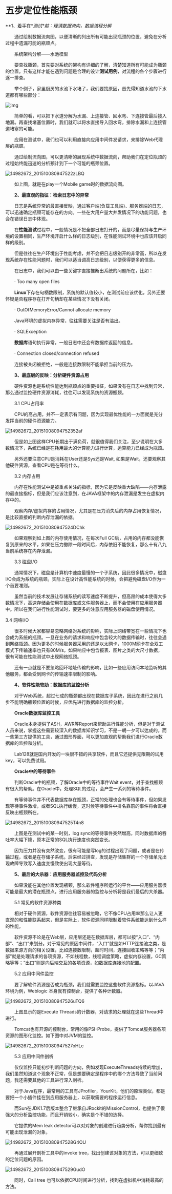 # 五步定位性能瓶颈



**1、着手在\**测试\**前：理清数据流向，数据流程分解**

　　通过绘制数据流向图，以便清晰的列出所有可能出现瓶颈的位置，避免在分析过程中遗漏可能的瓶颈点。

　　系统架构分解——水池模型

　　要查找瓶颈，首先要对系统的架构有详细的了解，清楚知道所有可能成为瓶颈的位置。只有这样才能在遇到问题是合理的设计**测试用例**，对流程的各个步骤进行逐一排查。

　　举个例子，家里厨房的水池下水堵了，我们要找原因，首先得知道水池的下水道都有哪些部分：

![img](media/img-1.jpg)

　　简单的看，可以把下水道分解为水漏、上连接管、回水弯、下连接管最后接入地漏。再查找堵塞位置时，我们就可以将水直接导入回水弯，排除水漏和上连接管道堵塞的可能。

　　应用在测试中，我们也可以利用直接向应用中间件发请求，来排除Web代理层的瓶颈。

　　通过绘制流向图，可以更清晰的展现系统中数据流向，帮助我们在定位瓶颈的过程始终能迅速的分析预计到下一个可能的瓶颈位置。

![14982672_201510080947522zLBQ](Study/复习/02-BAT面试题汇总及详解(进大厂必看)/BAT面试题汇总及详解(进大厂必看)_子文档/五步定位性能瓶颈.assets/14982672_201510080947522zLBQ.jpg)

　　如上图，就是在play一个Mobile game时的数据流向图。

　　**2、最直观的指征：检索日志中的异常**

　　日志是系统异常的最直接反映，通过客户端(负载工具端)、服务器端的日志，可以迅速确定瓶颈可能存在的方向。一些在大用户量大并发情况下的功能问题，也会在错误日志中体现。

　　在**性能测试**过程中，一般情况是不把全部日志打开的，而是尽量保持与生产环境的设置相同，生产环境开启什么样的日志级别，在性能测试环境中也应该开启同样的级别。

　　但是往往在生产环境出于性能考虑，并不会把日志级别开的非常高，所以在发现系统存在性能问题时，我们可以适当调高日志级别，以便获得更多的信息。

　　在日志中，我们可以由一些关键字直接推断出系统的问题所在，比如：

　　· Too many open files

　　**Linux**下存在句柄数限制，系统的默认值较小，在测试前应该优化，另外还要怀疑是否程序存在打开句柄却在某些情况下没有关闭。

　　· OutOfMemoryError/Cannot allocate memory

　　Java环境的虚拟内存异常，往往需要关注是否有溢出。

　　· SQLException

　　**数据库**语句执行异常，一般日志中还会有数据库返回的信息。

　　· Connection closed/connection refused

　　连接被关闭被拒绝，一般是连接数限制不能承担当前的压力。

　　**3、最底层的反映：分析硬件资源占用**

　　硬件资源也是系统性能达到瓶颈点的重要指征，如果没有在日志中找到异常，那么通过监控硬件资源消耗，往往可以发现系统的资源瓶颈。

　　3.1 CPU占用率

　　CPU的高占用，并不一定表示有问题，因为实现最优性能的一方面就是充分发挥当前的硬件资源能力。

![14982672_20151008094752352af](Study/复习/02-BAT面试题汇总及详解(进大厂必看)/BAT面试题汇总及详解(进大厂必看)_子文档/五步定位性能瓶颈.assets/14982672_20151008094752352af.jpg)

　　但是如上图这样CPU长期出于满负荷，就很值得我们关注，至少说明在大多数情况下，系统已经是在耗用最大的计算能力进行计算，运算能力已经成为瓶颈。

　　另外还要注意CPU是消耗在User还是Sys还是Wait, 如果是Wait，还要观察其他硬件资源，查看CPU是在等待什么。

　　3.2 内存占用

　　内存在性能测试中是被重点关注的指标，因为它是反映重大缺陷——内存泄露的最直接指标，但是我们应该注意到，在JAVA框架中的内存泄漏是发生在虚拟内存中的。

　　观察内存/虚拟内存的占用情况，尤其是在压力消失后的内存占用恢复情况，是比较直接的判断内存泄漏的依据。

![14982672_201510080947524DChk](Study/复习/02-BAT面试题汇总及详解(进大厂必看)/BAT面试题汇总及详解(进大厂必看)_子文档/五步定位性能瓶颈.assets/14982672_201510080947524DChk.jpg)

　　如果观察到如上图的内存使用情况，在每次Full GC后，占用的内存都没能恢复到原来的水平，如果在压力撤除一段时间后，内存依旧不能恢复，那么十有八九当前系统存在内存泄漏。

　　3.3 磁盘I/O

　　通常情况下，磁盘是计算机中速度最慢的一个子系统，因此很多情况中，磁盘I/O会成为系统的瓶颈。实际上在设计高性能系统的时候，会把避免磁盘I/O作为一个首要准则。

　　虽然当前的技术发展让存储系统的读写速度不断提升，但高昂的成本使得大多数情况下，高速存储会使用在数据库或文件服务器上，而不会使用在应用服务器中。所以在我们进行性能测试时，要更多的注意应用服务器的磁盘使用情况。

3.4 网络I/O

　　很多时候大家都容易忽略网络对系统的影响，实际上网络带宽在一些情况下也会成为系统的瓶颈。一旦在业务的请求和响应中包含较大的数据传输时，往往会遇到网络瓶颈。因为更多的时候服务器采用的还是以太网卡，1000M网卡在全双工模式下传输速率也只有80M/s，如果响应中包含报表、图片之类的大尺寸数据，很有可能在性能测试中出现网络瓶颈。

　　还有一点就是不要忽略回环地址传输的影响，比如一些应用访问本地监听的其他服务，都会受到网卡的传输速率限制的影响。

　　**4、软件性能软肋：数据库的监控分析**

　　对于Web系统，超过七成的瓶颈都出现在数据库子系统，因此在进行之前几步不能明确瓶颈位置的时候，应优先进行数据库的监控分析。

　　**Oracle数据库监控工具**

　　Oracle本身提供了ASH，AWR等Report来帮助进行性能分析，但是对于测试人员来说，掌握这些需要较深入的数据库知识学习，不是一朝一夕可以达成的。而一些第三方提供的工具，通过图形界面，可以更加直观的帮助我们进行Oracle数据库的监控和分析。

　　Lab128就是国内开发的一块很不错的共享软件，而且它还提供无限期的试用key，可以免费试用。

　　**Oracle中的等待事件**

　　判断Oracle中的瓶颈，了解Oracle中的等待事件Wait event，对于查找瓶颈有很大的帮助。在Oracle中，处理SQL的过程，会产生一系列的等待事件。

　　有等待事件并不代表数据库存在瓶颈，正常的处理也会有等待事件，但如果发现等待事件激增，或者SQL执行缓慢，这时候等待事件中排名靠前的事件将会直接反映出瓶颈所在。

![14982672_201510080947525T4n8](Study/复习/02-BAT面试题汇总及详解(进大厂必看)/BAT面试题汇总及详解(进大厂必看)_子文档/五步定位性能瓶颈.assets/14982672_201510080947525T4n8.jpg)

　　上图是在测试中的某一时刻，log sync的等待事件突然增高，同时数据库的吞吐率大幅下降，原本正常的SQL执行速度也突然变长。

　　因为压力并没有突然改变，很有可能是写log的过程出现了问题，或者是在传输过程，或者是在存储子系统。后来经过排查，发现是存储集群的一个存储单元出现故障导致写入速度变慢致使出现大量等待。

　　**5、最后的大杀器：应用服务器监控及代码分析**

　　如果没能在其他位置发现瓶颈，那么软件程序所运行的平台——应用服务器很可能是最大的潜在瓶颈点，进行应用服务器的监控与分析将是我们最后的大杀器。

　　5.1 常见的软件资源种类

　　相对于硬件资源，软件资源往往容易被忽略，它不像CPU占用率那么让人更直观的和性能联系起来，但是实际上，软件资源同样限制着软件系统能达到什么样的性能。

　　软件资源不论是在Web层，应用层还是在数据库层，都可以按“入口”、“内部”、“出口”来划分。对于常见的原因中间件，“入口”就是如HTTP连接池之类，是数据来源方向的相关设置，比如连接数限制，超时时间，连接回收策略等等；“内部”就是处理请求的各项资源，不如线程数，线程调度策略，虚拟内存设置，GC策略等等；“出口”则是向后端交互的各项资源，如数据库连接池的配置。

　　5.2 应用中间件监控

　　要了解软件资源是否成为瓶颈，我们就需要监控这些软件资源指标。以JAVA环境为例，Weblogic 本身就有控制台，提供了各种计数器。

![14982672_201510080947526uTQ6](Study/复习/02-BAT面试题汇总及详解(进大厂必看)/BAT面试题汇总及详解(进大厂必看)_子文档/五步定位性能瓶颈.assets/14982672_201510080947526uTQ6.jpg)

　　上图显示的是Execute Threads的计数器，对请求的处理就在这些Thread中进行。

　　Tomcat也有开源的控制台，常用的像PSI-Probe，提供了Tomcat服务器各项资源的图形化监控。如下图中对JVM的监控。

![14982672_201510080947527oHLc](Study/复习/02-BAT面试题汇总及详解(进大厂必看)/BAT面试题汇总及详解(进大厂必看)_子文档/五步定位性能瓶颈.assets/14982672_201510080947527oHLc.jpg)

　　5.3 应用中间件剖析

　　仅仅监控只能初步判断问题的方向，例如发现ExecuteThreads持续的增加，我们虽然知道这个现象不正常，但是想要确定是程序中的哪个方法导致了当前问题，我还需要其他的工具进行深入剖析。

　　对于Java程序，最常用的工具有JProfiler，YourKit，他们的原理类似，都是要把一个小插件挂在到应用服务器上，以获取需要的程序运行信息。

　　而Sun在JDK1.7后版本整合了继承自JRockit的MissionControl，也提供了很强大的分析监控功能，而且开销较小，确实是个不错的选择。

　　它提供的Mem leak detector可以对对象的创建进行趋势分析，帮你找到最有可能出现泄漏的对象，

![14982672_201510080947528G4OU](Study/复习/02-BAT面试题汇总及详解(进大厂必看)/BAT面试题汇总及详解(进大厂必看)_子文档/五步定位性能瓶颈.assets/14982672_201510080947528G4OU.jpg)

　　再通过展开剖析工具中的invoke tree，找出创建该对象的方法，可以更细致的定位问题的原因。

![14982672_201510080947529GudO](Study/复习/02-BAT面试题汇总及详解(进大厂必看)/BAT面试题汇总及详解(进大厂必看)_子文档/五步定位性能瓶颈.assets/14982672_201510080947529GudO.jpg)

　　同时，Call tree 也可以依据CPU时间进行分析，找到在虚拟机中消耗最高的方法。